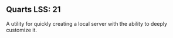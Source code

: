 ## Quarts LSS: 21
A utility for quickly creating a local server with the ability to deeply customize it.
